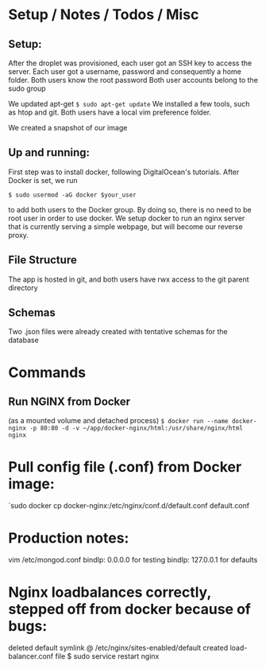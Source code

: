 # Setup / Notes / Todos / Misc

## Setup:
After the droplet was provisioned, each user got an SSH key to access the server.
Each user got a username, password and consequently a home folder.
Both users know the root password
Both user accounts belong to the sudo group

We updated apt-get
`$ sudo apt-get update`
We installed a few tools, such as htop and git.
Both users have a local vim preference folder.

We created a snapshot of our image

## Up and running:
First step was to install docker, following DigitalOcean's tutorials.
After Docker is set, we run

`$ sudo usermod -aG docker $your_user`

to add both users to the Docker group. By doing so, there is no need to be root user in order to use docker.
We setup docker to run an nginx server that is currently serving a simple webpage, but will become our reverse proxy.

## File Structure
The app is hosted in git, and both users have rwx access to the git parent directory

## Schemas
Two .json files were already created with tentative schemas for the database

# Commands
## Run NGINX from Docker
(as a mounted volume and detached process)
`$ docker run --name docker-nginx -p 80:80 -d -v ~/app/docker-nginx/html:/usr/share/nginx/html nginx`

# Pull config file (.conf) from Docker image:
`sudo docker cp docker-nginx:/etc/nginx/conf.d/default.conf default.conf

# Production notes:
vim /etc/mongod.conf
bindIp: 0.0.0.0 for testing
bindIp: 127.0.0.1 for defaults

# Nginx loadbalances correctly, stepped off from docker because of bugs:
deleted default symlink @ /etc/nginx/sites-enabled/default
created load-balancer.conf file
$ sudo service restart nginx
